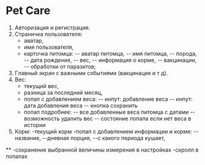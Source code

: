 # Pet Care

1. Авторизация и регистрация.
2. Страничка пользователя:
    - аватар,
    - имя пользователя,
    - карточка питомца:
      -- аватар питомца,
      -- имя питомца,
      -- порода,
      -- дата рождения,
      -- вес,
      -- информация о корме,
      -- вакцинации,
      -- обработки от паразитов;
3. Главный экран с важными событиями (вакцинация и т д).
4. Вес:
    - текущий вес,
    - разница за последний месяц,
    - попап с добавлением веса:
      -- инпут: добавление веса
      -- инпут: дата добавления веса
      -- кнопка сохранить
    - попап подробнее:
      -- все добавленные веса питомца с датами
      -- возможность удалить вес
      -- состояние попапа если нет веса в истории
5. Корм:
   -текущий корм
   -попап с добавлением информации и корме:
   --название,
   --дневная порция,
   --с какого периода кушает,

\*\*
-сохранение выбранной величины измерения в настройках
-скролл в попапах
